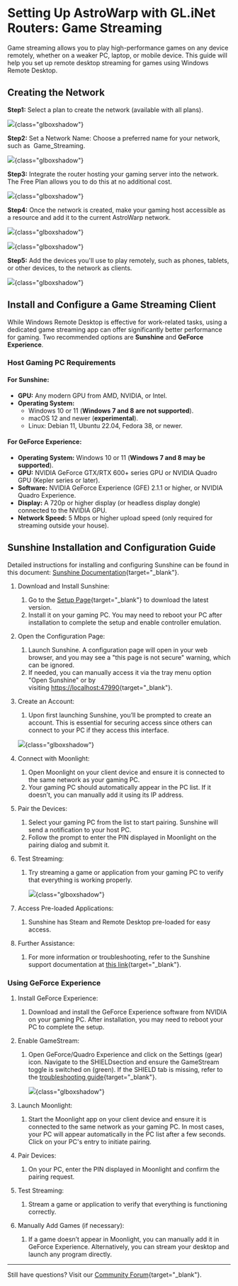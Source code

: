 # Setting Up AstroWarp with GL.iNet Routers: Game Streaming

Game streaming allows you to play high-performance games on any device remotely, whether on a weaker PC, laptop, or mobile device. This guide will help you set up remote desktop streaming for games using Windows Remote Desktop.

## Creating the Network

**Step1:** Select a plan to create the network (available with all plans).

![](https://static.gl-inet.com/docs/astrowarp/tutorials/game_stream/1.png){class="glboxshadow"}

**Step2:** Set a Network Name: Choose a preferred name for your network, such as  Game_Streaming.

![](https://static.gl-inet.com/docs/astrowarp/tutorials/game_stream/2.png){class="glboxshadow"}

**Step3:** Integrate the router hosting your gaming server into the network. The Free Plan allows you to do this at no additional cost.

![](https://static.gl-inet.com/docs/astrowarp/tutorials/game_stream/3.png){class="glboxshadow"}

**Step4:** Once the network is created, make your gaming host accessible as a resource and add it to the current AstroWarp network.

![](https://static.gl-inet.com/docs/astrowarp/tutorials/game_stream/4.png){class="glboxshadow"}

![](https://static.gl-inet.com/docs/astrowarp/tutorials/game_stream/5.png){class="glboxshadow"}

**Step5:** Add the devices you'll use to play remotely, such as phones, tablets, or other devices, to the network as clients.

![](https://static.gl-inet.com/docs/astrowarp/tutorials/game_stream/6.png){class="glboxshadow"}

## Install and Configure a Game Streaming Client

While Windows Remote Desktop is effective for work-related tasks, using a dedicated game streaming app can offer significantly better performance for gaming. Two recommended options are **Sunshine** and **GeForce Experience**.

### Host Gaming PC Requirements

#### For Sunshine:

* **GPU:** Any modern GPU from AMD, NVIDIA, or Intel.
* **Operating System:**
    * Windows 10 or 11 (**Windows 7 and 8 are not supported**).
    * macOS 12 and newer (**experimental**).
    * Linux: Debian 11, Ubuntu 22.04, Fedora 38, or newer.

#### For GeForce Experience:

* **Operating System:** Windows 10 or 11 (**Windows 7 and 8 may be supported**).
* **GPU:** NVIDIA GeForce GTX/RTX 600+ series GPU or NVIDIA Quadro GPU (Kepler series or later).
* **Software:** NVIDIA GeForce Experience (GFE) 2.1.1 or higher, or NVIDIA Quadro Experience.
* **Display:** A 720p or higher display (or headless display dongle) connected to the NVIDIA GPU.
* **Network Speed:** 5 Mbps or higher upload speed (only required for streaming outside your house).

## Sunshine Installation and Configuration Guide

Detailed instructions for installing and configuring Sunshine can be found in this document: [Sunshine Documentation](https://github.com/moonlight-stream/moonlight-docs/wiki/Setup-Guide){target="_blank"}.

1. Download and Install Sunshine:
	1. Go to the [Setup Page](https://docs.lizardbyte.dev/projects/sunshine/latest/about/setup.html){target="_blank"} to download the latest version.
	2. Install it on your gaming PC. You may need to reboot your PC after installation to complete the setup and enable controller emulation.

2. Open the Configuration Page:
	1. Launch Sunshine. A configuration page will open in your web browser, and you may see a "this page is not secure" warning, which can be ignored.
	2. If needed, you can manually access it via the tray menu option "Open Sunshine" or by visiting [https://localhost:47990](https://localhost:47990/){target="_blank"}.

3. Create an Account:
	1. Upon first launching Sunshine, you’ll be prompted to create an account. This is essential for securing access since others can connect to your PC if they access this interface.
   
	![](https://static.gl-inet.com/docs/astrowarp/tutorials/game_stream/12.png){class="glboxshadow"}

4. Connect with Moonlight:
	1. Open Moonlight on your client device and ensure it is connected to the same network as your gaming PC.
	2. Your gaming PC should automatically appear in the PC list. If it doesn’t, you can manually add it using its IP address.

5. Pair the Devices:
	1. Select your gaming PC from the list to start pairing. Sunshine will send a notification to your host PC.
	2. Follow the prompt to enter the PIN displayed in Moonlight on the pairing dialog and submit it.

6. Test Streaming:
    1. Try streaming a game or application from your gaming PC to verify that everything is working properly.
	    
        ![](https://static.gl-inet.com/docs/astrowarp/tutorials/game_stream/8.png){class="glboxshadow"}

7. Access Pre-loaded Applications:
    1. Sunshine has Steam and Remote Desktop pre-loaded for easy access.

8. Further Assistance:
    1. For more information or troubleshooting, refer to the Sunshine support documentation at [this link](https://docs.lizardbyte.dev/projects/sunshine/latest/about/overview.html){target="_blank"}.

### Using GeForce Experience

1. Install GeForce Experience:
    1. Download and install the GeForce Experience software from NVIDIA on your gaming PC. After installation, you may need to reboot your PC to complete the setup.

2. Enable GameStream:
    1. Open GeForce/Quadro Experience and click on the Settings (gear) icon. Navigate to the SHIELDsection and ensure the GameStream toggle is switched on (green). If the SHIELD tab is missing, refer to the [troubleshooting guide](https://github.com/moonlight-stream/moonlight-docs/wiki/Troubleshooting){target="_blank"}.
    
        ![](https://static.gl-inet.com/docs/astrowarp/tutorials/game_stream/10.png){class="glboxshadow"}

3.  Launch Moonlight:
    1. Start the Moonlight app on your client device and ensure it is connected to the same network as your gaming PC. In most cases, your PC will appear automatically in the PC list after a few seconds. Click on your PC's entry to initiate pairing. 

4.  Pair Devices:
    1. On your PC, enter the PIN displayed in Moonlight and confirm the pairing request.

5.  Test Streaming:
    1. Stream a game or application to verify that everything is functioning correctly.

6. Manually Add Games (if necessary):
    1. If a game doesn’t appear in Moonlight, you can manually add it in GeForce Experience. Alternatively, you can stream your desktop and launch any program directly.

___

Still have questions? Visit our [Community Forum](https://forum.gl-inet.com){target="_blank"}.